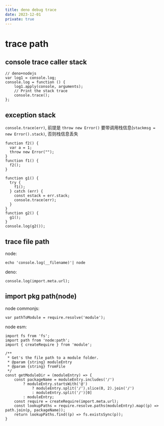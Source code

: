 ```yaml
---
title: deno debug trace
date: 2023-12-01
private: true
---
```

# trace path
## console trace caller stack
    // deno+nodejs
    var log1 = console.log;
    console.log = function () {
        log1.apply(console, arguments);
        // Print the stack trace
        console.trace();
    };

## exception stack
`console.trace(err)`, 前提是 `throw new Error()` 要带调用栈信息(`stackmsg = new Error().stack)`, 否则栈信息丢失

    function f2() {
      var a = 1;
      throw new Error("");
    }
    function f1() {
      f2();
    }

    function g1() {
      try {
        f1();
      } catch (err) {
        const estack = err.stack;
        console.trace(err);
      }
    }
    function g2() {
      g1();
    }
    console.log(g2());

## trace file path
node:

    echo 'console.log(__filename)'| node

deno:

    console.log(import.meta.url);

## import  pkg path(node)
node commonjs:

    var pathToModule = require.resolve('module');

node esm:

    import fs from 'fs';
    import path from 'node:path';
    import { createRequire } from 'module';

    /**
     * Get's the file path to a module folder.
     * @param {string} moduleEntry 
     * @param {string} fromFile 
     */
    const getModuleDir = (moduleEntry) => {
        const packageName = moduleEntry.includes('/') 
            ? moduleEntry.startsWith('@') 
                ? moduleEntry.split('/').slice(0, 2).join('/') 
                : moduleEntry.split('/')[0]
            : moduleEntry;
        const require = createRequire(import.meta.url);
        const lookupPaths = require.resolve.paths(moduleEntry).map((p) => path.join(p, packageName));
        return lookupPaths.find((p) => fs.existsSync(p)); 
    }

